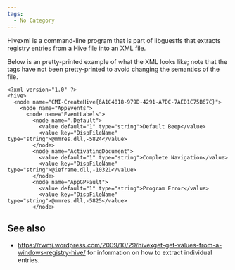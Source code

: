```yaml
---
tags:
  - No Category
---
```

Hivexml is a command-line program that is part of libguestfs that
extracts registry entries from a Hive file into an XML file.

Below is an pretty-printed example of what the XML looks like; note that
the <value> tags have not been pretty-printed to avoid changing the
semantics of the file.

    <?xml version="1.0" ?>
    <hive>
      <node name="CMI-CreateHive{6A1C4018-979D-4291-A7DC-7AED1C75B67C}">
        <node name="AppEvents">
          <node name="EventLabels">
            <node name=".Default">
              <value default="1" type="string">Default Beep</value>
              <value key="DispFileName" type="string">@mmres.dll,-5824</value>
            </node>
            <node name="ActivatingDocument">
              <value default="1" type="string">Complete Navigation</value>
              <value key="DispFileName" type="string">@ieframe.dll,-10321</value>
            </node>
            <node name="AppGPFault">
              <value default="1" type="string">Program Error</value>
              <value key="DispFileName" type="string">@mmres.dll,-5825</value>
            </node>

## See also

- <https://rwmj.wordpress.com/2009/10/29/hivexget-get-values-from-a-windows-registry-hive/>
  for information on how to extract individual entries.